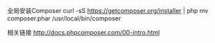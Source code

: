 全局安装Composer
curl -sS https://getcomposer.org/installer | php
mv composer.phar /usr/local/bin/composer

相关链接
http://docs.phpcomposer.com/00-intro.html